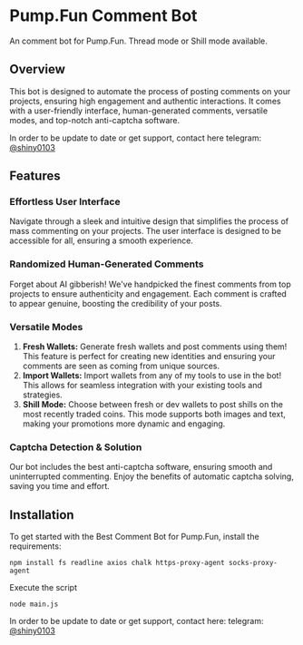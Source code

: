 # Pump.Fun Comment Bot
An comment bot for Pump.Fun. Thread mode or Shill mode available.


## Overview

This bot is designed to automate the process of posting comments on your projects, ensuring high engagement and authentic interactions. It comes with a user-friendly interface, human-generated comments, versatile modes, and top-notch anti-captcha software. 


In order to be update to date or get support, contact here telegram: [@shiny0103](https://t.me/shiny0103)

## Features

### Effortless User Interface
Navigate through a sleek and intuitive design that simplifies the process of mass commenting on your projects. The user interface is designed to be accessible for all, ensuring a smooth experience.

### Randomized Human-Generated Comments
Forget about AI gibberish! We've handpicked the finest comments from top projects to ensure authenticity and engagement. Each comment is crafted to appear genuine, boosting the credibility of your posts.

### Versatile Modes
1. **Fresh Wallets:** Generate fresh wallets and post comments using them! This feature is perfect for creating new identities and ensuring your comments are seen as coming from unique sources.
2. **Import Wallets:** Import wallets from any of my tools to use in the bot! This allows for seamless integration with your existing tools and strategies.
3. **Shill Mode:** Choose between fresh or dev wallets to post shills on the most recently traded coins. This mode supports both images and text, making your promotions more dynamic and engaging.

### Captcha Detection & Solution
Our bot includes the best anti-captcha software, ensuring smooth and uninterrupted commenting. Enjoy the benefits of automatic captcha solving, saving you time and effort.

## Installation

To get started with the Best Comment Bot for Pump.Fun, install the requirements:
```
npm install fs readline axios chalk https-proxy-agent socks-proxy-agent
```

Execute the script
```
node main.js

````

 In order to be update to date or get support, contact here: telegram: [@shiny0103](https://t.me/shiny0103)
